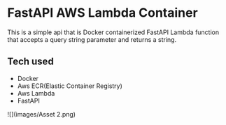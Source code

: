 # FastAPI AWS Lambda Container
This is a simple api that is Docker containerized FastAPI Lambda function that accepts a query string parameter and returns a string.

## Tech used
- Docker
- Aws ECR(Elastic Container Registry)
- Aws Lambda
- FastAPI

![](images/Asset 2.png)